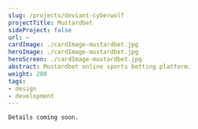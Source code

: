 ```yaml
---
slug: /projects/deviant-cyberwolf
projectTitle: Mustardbet
sideProject: false
url: ~
cardImage: ./cardImage-mustardbet.jpg
heroImage: ./cardImage-mustardbet.jpg
heroScreen: ./cardImage-mustardbet.jpg
abstract: Mustardbet online sports betting platform.
weight: 200
tags:
- design
- development
---
```


<div class="block-text">

	Details coming soon.

</div>
